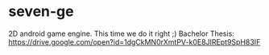 seven-ge
========

2D android game engine. This time we do it right ;)
Bachelor Thesis:
https://drive.google.com/open?id=1dgCkMN0rXmtPV-k0E8JIREpt9SpH83IF
